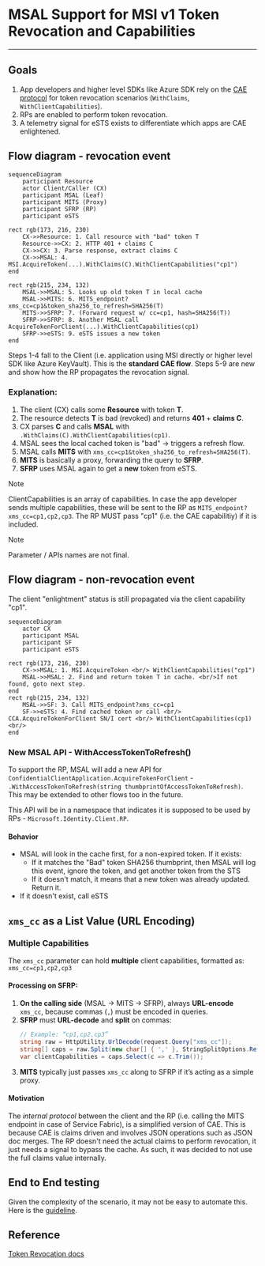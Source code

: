 # MSAL Support for MSI v1 Token Revocation and Capabilities

---

## Goals

1. App developers and higher level SDKs like Azure SDK rely on the [CAE protocol](https://learn.microsoft.com/en-us/entra/identity-platform/app-resilience-continuous-access-evaluation?tabs=dotnet) for token revocation scenarios (`WithClaims`, `WithClientCapabilities`). 
1. RPs are enabled to perform token revocation.
1. A telemetry signal for eSTS exists to differentiate which apps are CAE enlightened.

## Flow diagram - revocation event

```mermaid
sequenceDiagram
    participant Resource
    actor Client/Caller (CX)
    participant MSAL (Leaf)
    participant MITS (Proxy)
    participant SFRP (RP)
    participant eSTS

rect rgb(173, 216, 230)
    CX->>Resource: 1. Call resource with "bad" token T
    Resource->>CX: 2. HTTP 401 + claims C
    CX->>CX: 3. Parse response, extract claims C
    CX->>MSAL: 4. MSI.AcquireToken(...).WithClaims(C).WithClientCapabilities("cp1")
end

rect rgb(215, 234, 132)
    MSAL->>MSAL: 5. Looks up old token T in local cache
    MSAL->>MITS: 6. MITS_endpoint?xms_cc=cp1&token_sha256_to_refresh=SHA256(T)
    MITS->>SFRP: 7. (Forward request w/ cc=cp1, hash=SHA256(T))
    SFRP->>SFRP: 8. Another MSAL call AcquireTokenForClient(...).WithClientCapabilities(cp1)
    SFRP->>eSTS: 9. eSTS issues a new token
end
```

Steps 1-4 fall to the Client (i.e. application using MSI directly or higher level SDK like Azure KeyVault). This is the **standard CAE flow**.
Steps 5-9 are new and show how the RP propagates the revocation signal.

### Explanation:
1. The client (CX) calls some **Resource** with token **T**.
2. The resource detects **T** is bad (revoked) and returns **401** + **claims C**.
3. CX parses **C** and calls **MSAL** with `.WithClaims(C).WithClientCapabilities(cp1)`.
4. MSAL sees the local cached token is "bad" → triggers a refresh flow.
5. MSAL calls **MITS** with `xms_cc=cp1&token_sha256_to_refresh=SHA256(T)`.
6. **MITS** is basically a proxy, forwarding the query to **SFRP**.
7. **SFRP** uses MSAL again to get a **new** token from eSTS.


> [!NOTE]  
>  ClientCapabilities is an array of capabilities. In case the app developer sends multiple capabilities, these will be sent to the RP as `MITS_endpoint?xms_cc=cp1,cp2,cp3`. The RP MUST pass "cp1" (i.e. the CAE capabilitiy) if it is included.

> [!NOTE]  
> Parameter / APIs names are not final.


## Flow diagram - non-revocation event

The client "enlightment" status is still propagated via the client capability "cp1".

```mermaid
sequenceDiagram
    actor CX
    participant MSAL
    participant SF        
    participant eSTS

rect rgb(173, 216, 230)   
    CX->>MSAL: 1. MSI.AcquireToken <br/> WithClientCapabilities("cp1")
    MSAL->>MSAL: 2. Find and return token T in cache. <br/>If not found, goto next step.
end
rect rgb(215, 234, 132)    
    MSAL->>SF: 3. Call MITS_endpoint?xms_cc=cp1
    SF->>eSTS: 4. Find cached token or call <br/> CCA.AcquireTokenForClient SN/I cert <br/> WithClientCapabilities(cp1) <br/> 
end
```

### New MSAL API - WithAccessTokenToRefresh()

To support the RP, MSAL will add a new API for `ConfidentialClientApplication.AcquireTokenForClient` -  `.WithAccessTokenToRefresh(string thumbprintOfAccessTokenToRefresh)`. This may be extended to other flows too in the future.

This API will be in a namespace that indicates it is supposed to be used by RPs - `Microsoft.Identity.Client.RP`.

#### Behavior

- MSAL will look in the cache first, for a non-expired token. If it exists:
  - If it matches the "Bad" token SHA256 thumbprint, then MSAL will log this event, ignore the token, and get another token from the STS
  - If it doesn't match, it means that a new token was already updated. Return it.
- If it doesn't exist, call eSTS

## `xms_cc` as a List Value (URL Encoding)

### **Multiple Capabilities**
The `xms_cc` parameter can hold **multiple** client capabilities, formatted as:  
`xms_cc=cp1,cp2,cp3`

#### **Processing on SFRP:**
1. **On the calling side** (MSAL → MITS → SFRP), always **URL-encode** `xms_cc`, because commas (`,`) must be encoded in queries.
2. **SFRP** must **URL-decode** and **split** on commas:
   ```csharp
   // Example: “cp1,cp2,cp3”
   string raw = HttpUtility.UrlDecode(request.Query["xms_cc"]);
   string[] caps = raw.Split(new char[] { ',' }, StringSplitOptions.RemoveEmptyEntries);
   var clientCapabilities = caps.Select(c => c.Trim());
   ```
3. **MITS** typically just passes `xms_cc` along to SFRP if it’s acting as a simple proxy.

#### Motivation

The *internal protocol* between the client and the RP (i.e. calling the MITS endpoint in case of Service Fabric), is a simplified version of CAE. This is because CAE is claims driven and involves JSON operations such as JSON doc merges. The RP doesn't need the actual claims to perform revocation, it just needs a signal to bypass the cache. As such, it was decided to not use the full claims value internally.

## End to End testing

Given the complexity of the scenario, it may not be easy to automate this. Here is the [guideline](https://microsoft.sharepoint.com/:w:/t/AzureMSI/ESBeuafJLZdNlSxkBKvjcswBD4FGVz0o6YJcf4mfDRSH-Q?e=2hJRUt).

## Reference

[Token Revocation docs](https://microsoft.sharepoint.com/:w:/t/AzureMSI/ETSZ_FUzbcxMrcupnuPC8r4BV0dFQrONe1NdjATd3IceLA?e=n72v65)

